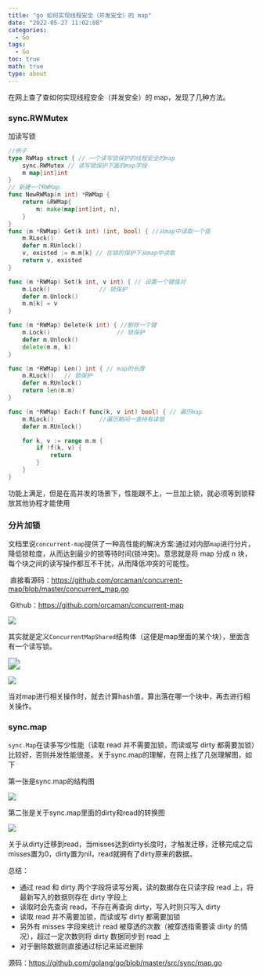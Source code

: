 ```yaml
---
title: "go 如何实现线程安全（并发安全）的 map"
date: "2022-05-27 11:02:08"
categories:
  - Go
tags:
  - Go
toc: true
math: true
type: about
---
```


在网上查了查如何实现线程安全（并发安全）的 map，发现了几种方法。

### sync.RWMutex

加读写锁

```go
//例子
type RWMap struct { // 一个读写锁保护的线程安全的map
    sync.RWMutex // 读写锁保护下面的map字段
    m map[int]int
}
// 新建一个RWMap
func NewRWMap(n int) *RWMap {
    return &RWMap{
        m: make(map[int]int, n),
    }
}
func (m *RWMap) Get(k int) (int, bool) { //从map中读取一个值
    m.RLock()
    defer m.RUnlock()
    v, existed := m.m[k] // 在锁的保护下从map中读取
    return v, existed
}

func (m *RWMap) Set(k int, v int) { // 设置一个键值对
    m.Lock()              // 锁保护
    defer m.Unlock()
    m.m[k] = v
}

func (m *RWMap) Delete(k int) { //删除一个键
    m.Lock()                   // 锁保护
    defer m.Unlock()
    delete(m.m, k)
}

func (m *RWMap) Len() int { // map的长度
    m.RLock()   // 锁保护
    defer m.RUnlock()
    return len(m.m)
}

func (m *RWMap) Each(f func(k, v int) bool) { // 遍历map
    m.RLock()             //遍历期间一直持有读锁
    defer m.RUnlock()

    for k, v := range m.m {
        if !f(k, v) {
            return
        }
    }
}
```

​	功能上满足，但是在高并发的场景下，性能跟不上，一旦加上锁，就必须等到锁释放其他协程才能使用

### 分片加锁

​	文档里说`concurrent-map`提供了一种高性能的解决方案:通过对内部`map`进行分片，降低锁粒度，从而达到最少的锁等待时间(锁冲突)。意思就是将 map 分成 n 块，每个块之间的读写操作都互不干扰，从而降低冲突的可能性。

​	直接看源码：https://github.com/orcaman/concurrent-map/blob/master/concurrent_map.go

​	Github：https://github.com/orcaman/concurrent-map

<img src="go-并发map/1.jpg"  />

​	其实就是定义`ConcurrentMapShared`结构体（这便是map里面的某个块），里面含有一个读写锁。

<img src="go-并发map/2.jpg" style="zoom:150%;" />

![](go-并发map/3.jpg)

​	当对map进行相关操作时，就去计算hash值，算出落在哪一个块中，再去进行相关操作。

### sync.map 

`sync.Map`在读多写少性能（读取 read 并不需要加锁，而读或写 dirty 都需要加锁）比较好，否则并发性能很差。关于sync.map的理解，在网上找了几张理解图，如下

第一张是sync.map的结构图

![](go-并发map/5.png)

第二张是关于sync.map里面的dirty和read的转换图

![](go-并发map/4.jpg)

关于从dirty迁移到read，当misses达到dirty长度时，才触发迁移，迁移完成之后misses置为0，dirty置为nil，read就拥有了dirty原来的数据。

总结：

- 通过 read 和 dirty 两个字段将读写分离，读的数据存在只读字段 read 上，将最新写入的数据则存在 dirty 字段上
- 读取时会先查询 read，不存在再查询 dirty，写入时则只写入 dirty
- 读取 read 并不需要加锁，而读或写 dirty 都需要加锁
- 另外有 misses 字段来统计 read 被穿透的次数（被穿透指需要读 dirty 的情况），超过一定次数则将 dirty 数据同步到 read 上
- 对于删除数据则直接通过标记来延迟删除

源码：https://github.com/golang/go/blob/master/src/sync/map.go
